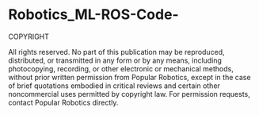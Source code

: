 # Robotics_ML-ROS-Code-

COPYRIGHT

All rights reserved. No part of this publication may be reproduced, distributed, or transmitted in any form or by any means, including photocopying, recording, or other electronic or mechanical methods, without prior written permission from Popular Robotics, except in the case of brief quotations embodied in critical reviews and certain other noncommercial uses permitted by copyright law. For permission requests, contact Popular Robotics directly.


